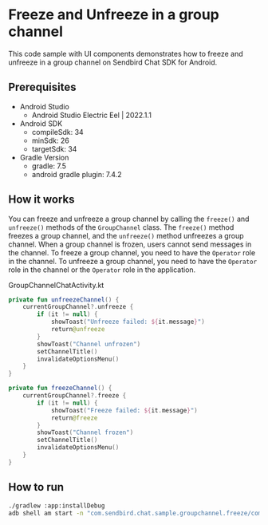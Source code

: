 # Freeze and Unfreeze in a group channel

This code sample with UI components demonstrates how to freeze and unfreeze in a group channel on Sendbird Chat SDK for Android.

## Prerequisites
+ Android Studio
  + Android Studio Electric Eel | 2022.1.1
+ Android SDK
    + compileSdk: 34
    + minSdk: 26
    + targetSdk: 34
+ Gradle Version
    + gradle: 7.5
    + android gradle plugin: 7.4.2

## How it works
You can freeze and unfreeze a group channel by calling the `freeze()` and `unfreeze()` methods of the `GroupChannel` class.
The `freeze()` method freezes a group channel, and the `unfreeze()` method unfreezes a group channel.
When a group channel is frozen, users cannot send messages in the channel.
To freeze a group channel, you need to have the `Operator` role in the channel.
To unfreeze a group channel, you need to have the `Operator` role in the channel or the `Operator` role in the application.

GroupChannelChatActivity.kt
``` kotlin
private fun unfreezeChannel() {
    currentGroupChannel?.unfreeze {
        if (it != null) {
            showToast("Unfreeze failed: ${it.message}")
            return@unfreeze
        }
        showToast("Channel unfrozen")
        setChannelTitle()
        invalidateOptionsMenu()
    }
}

private fun freezeChannel() {
    currentGroupChannel?.freeze {
        if (it != null) {
            showToast("Freeze failed: ${it.message}")
            return@freeze
        }
        showToast("Channel frozen")
        setChannelTitle()
        invalidateOptionsMenu()
    }
}
```

## How to run
``` bash
./gradlew :app:installDebug
adb shell am start -n "com.sendbird.chat.sample.groupchannel.freeze/com.sendbird.chat.sample.groupchannel.freeze.base.SplashActivity" -a android.intent.action.MAIN -c android.intent.category.LAUNCHER
```
